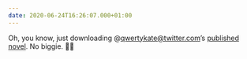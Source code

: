 ```yaml
---
date: 2020-06-24T16:26:07.000+01:00
---
```


Oh, you know, just downloading @qwertykate@twitter.com’s [published novel](https://unbound.com/books/purple-people/). No biggie. 🤯💜
